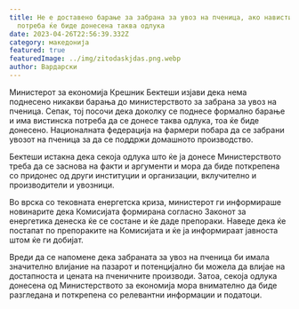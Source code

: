 ```yaml
---
title: Не е доставено барање за забрана за увоз на пченица, ако навистина има
  потреба ќе биде донесена таква одлука
date: 2023-04-26T22:56:39.332Z
category: македонија
featured: true
featuredImage: ../img/zitodaskjdas.png.webp
author: Вардарски
---
```


Министерот за економија Крешник Бектеши изјави дека нема поднесено никакви барања до министерството за забрана за увоз на пченица. Сепак, тој посочи дека доколку се поднесе формално барање и има вистинска потреба да се донесе таква одлука, тоа ќе биде донесено. Националната федерација на фармери побара да се забрани увозот на пченица за да се поддржи домашното производство.

Бектеши истакна дека секоја одлука што ќе ја донесе Министерството треба да се заснова на факти и аргументи и мора да биде поткрепена со придонес од други институции и организации, вклучително и производители и увозници.

Во врска со тековната енергетска криза, министерот ги информираше новинарите дека Комисијата формирана согласно Законот за енергетика денеска ќе се состане и ќе даде препораки. Наведе дека ќе постапат по препораките на Комисијата и ќе ја информираат јавноста штом ќе ги добијат.

Вреди да се напомене дека забраната за увоз на пченица би имала значително влијание на пазарот и потенцијално би можела да влијае на достапноста и цената на пченичните производи. Затоа, секоја одлука донесена од Министерството за економија мора внимателно да биде разгледана и поткрепена со релевантни информации и податоци.
